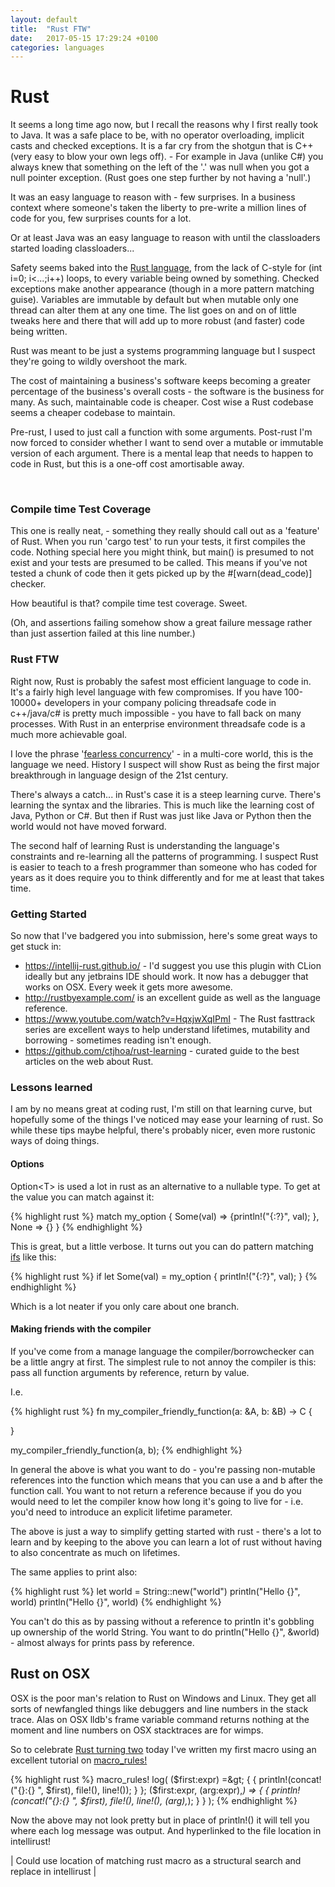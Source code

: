 ```yaml
---
layout: default
title:  "Rust FTW"
date:   2017-05-15 17:29:24 +0100
categories: languages
---
```

# Rust

It seems a long time ago now, but I recall the reasons why I first really took to Java. It was a safe place to be, with no operator overloading, implicit casts and checked exceptions. It is a far cry from the shotgun that is C++ (very easy to blow your own legs off). - For example in Java (unlike C#) you always knew that something on the left of the '.' was null when you got a null pointer exception. (Rust goes one step further by not having a 'null'.)

It was an easy language to reason with - few surprises. In a business context where someone's taken the liberty to pre-write a million lines of code for you, few surprises counts for a lot.

Or at least Java was an easy language to reason with until the classloaders started loading classloaders...


Safety seems baked into the <a class="zem_slink" title="Rust (programming language)" href="http://en.wikipedia.org/wiki/Rust_%28programming_language%29" target="_blank" rel="wikipedia">Rust language</a>, from the lack of C-style for (int i=0; i&lt;...;i++) loops, to every variable being owned by something. Checked exceptions make another appearance (though in a more pattern matching guise). Variables are immutable by default but when mutable only one thread can alter them at any one time. The list goes on and on of little tweaks here and there that will add up to more robust (and faster) code being written.

Rust was meant to be just a systems programming language but I suspect they're going to wildly overshoot the mark.

The cost of maintaining a business's software keeps becoming a greater percentage of the business's overall costs - the software is the business for many. As such, maintainable code is cheaper. Cost wise a Rust codebase seems a cheaper codebase to maintain.

Pre-rust, I used to just call a function with some arguments. Post-rust I'm now forced to consider whether I want to send over a mutable or immutable version of each argument. There is a mental leap that needs to happen to code in Rust, but this is a one-off cost amortisable away.

&nbsp;

<h3>Compile time Test Coverage</h3>

This one is really neat, - something they really should call out as a 'feature' of Rust. When you run 'cargo test' to run your tests, it first compiles the code. Nothing special here you might think, but main() is presumed to not exist and your tests are presumed to be called. This means if you've not tested a chunk of code then it gets picked up by the #[warn(dead_code)] checker.

How beautiful is that? compile time test coverage. Sweet.

(Oh, and assertions failing somehow show a great failure message rather than just assertion failed at this line number.)

<h3>Rust FTW</h3>

Right now, Rust is probably the safest most efficient language to code in. It's a fairly high level language with few compromises. If you have 100-10000+ developers in your company policing threadsafe code in c++/java/c# is pretty much impossible - you have to fall back on many processes. With Rust in an enterprise environment threadsafe code is a much more achievable goal.

I love the phrase '<a href="https://blog.rust-lang.org/2015/04/10/Fearless-Concurrency.html">fearless concurrency</a>' - in a multi-core world, this is the language we need. History I suspect will show Rust as being the first major breakthrough in language design of the 21st century.

There's always a catch... in Rust's case it is a steep learning curve. There's learning the syntax and
the libraries. This is much like the learning cost of Java, Python or C#. But then
if Rust was just like Java or Python then the world would not have moved forward.

The second half of learning Rust is understanding the language's constraints 
and re-learning all the patterns of programming. I suspect Rust is easier to teach to a
fresh programmer than someone who has coded for years as it does require you to think differently and for me at 
least that takes time. 

<h3>Getting Started</h3>

So now that I've badgered you into submission, here's some great ways to get stuck in:

<ul>
    <li><a href="https://intellij-rust.github.io/">https://intellij-rust.github.io/</a> - I'd suggest you use this plugin with CLion ideally but any jetbrains IDE should work. It now has a debugger that works on OSX. Every week it gets more awesome.</li>
    <li><a href="http://rustbyexample.com/">http://rustbyexample.com/</a> is an excellent guide as well as the language reference.</li>
    <li><a href="https://www.youtube.com/watch?v=HqxjwXqIPmI">https://www.youtube.com/watch?v=HqxjwXqIPmI</a> - The Rust fasttrack series are excellent ways to help understand lifetimes, mutability and borrowing - sometimes reading isn't enough.</li>
    <li><a href="https://github.com/ctjhoa/rust-learning">https://github.com/ctjhoa/rust-learning</a> - curated guide to the best articles on the web about Rust.</li>
</ul>

<h3>Lessons learned</h3>

I am by no means great at coding rust, I'm still on that learning curve, but hopefully some of the things I've noticed may ease your learning of rust. So while these tips maybe helpful, there's probably nicer, even more rustonic ways of doing things.

<h4>Options</h4>

Option&lt;T&gt; is used a lot in rust as an alternative to a nullable type. To get at the value you can match against it:

{% highlight rust %}
match my_option {
    Some(val) =&gt; {println!("{:?}", val); },
    None =&gt; {}
}
{% endhighlight %}

This is great, but a little verbose. It turns out you can do pattern matching <a href="https://doc.rust-lang.org/book/if-let.html">ifs</a> like this:

{% highlight rust %}
if let Some(val) = my_option {
    println!("{:?}", val);
}
{% endhighlight %}

Which is a lot neater if you only care about one branch.

<h4>Making friends with the compiler</h4>

If you've come from a manage language the compiler/borrowchecker can be a little angry at first. The simplest rule to not annoy the compiler is this: pass all function arguments by reference, return by value.

I.e.

{% highlight rust %}
fn my_compiler_friendly_function(a: &amp;A, b: &amp;B) -&gt; C {

}

my_compiler_friendly_function(a, b);
{% endhighlight %}

In general the above is what you want to do - you're passing non-mutable references into the function which means that you can use a and b after the function call. You want to not return a reference because if you do you would need to let the compiler know how long it's going to live for - i.e. you'd need to introduce an explicit lifetime parameter.

The above is just a way to simplify getting started with rust - there's a lot to learn and by keeping to the above you can learn a lot of rust without having to also concentrate as much on lifetimes.

The same applies to print also:

{% highlight rust %}
let world = String::new("world")
println("Hello {}", world)
println("Hello {}", world)
{% endhighlight %}

You can't do this as by passing without a reference to println it's gobbling up ownership of the world String. You want to do println("Hello {}", &amp;world) - almost always for prints pass by reference.

<h2>Rust on OSX</h2>

OSX is the poor man's relation to Rust on Windows and Linux. They get all sorts of newfangled things like debuggers and line numbers in the stack trace. Alas on OSX lldb's frame variable command returns nothing at the moment and line numbers on OSX stacktraces are for wimps.

So to celebrate <a href="https://blog.rust-lang.org/2017/05/15/rust-at-two-years.html">Rust turning two</a> today I've written my first macro using an excellent tutorial on <a href="https://danielkeep.github.io/practical-intro-to-macros.html">macro_rules!</a>


{% highlight rust %}
macro_rules! log(
    ($first:expr) =&gt; { {
        println!(concat!("{}:{} ", $first), file!(), line!());
    } };
    ($first:expr, $($arg:expr),*) =&gt; { {
        println!(concat!("{}:{} ", $first), file!(), line!(), $($arg),*);
    } }
);
{% endhighlight %}

Now the above may not look pretty but in place of println!() it will 
tell you where each log message was output. And hyperlinked to the 
file location in intellirust!

| Could use location of matching rust macro as a structural search and replace in intellirust                                                                                                                                                                                                                                                                                                                                                                                                                                                                                                                                                                                                                                                                                                                                                                                                                                                                                                                                                                      |
